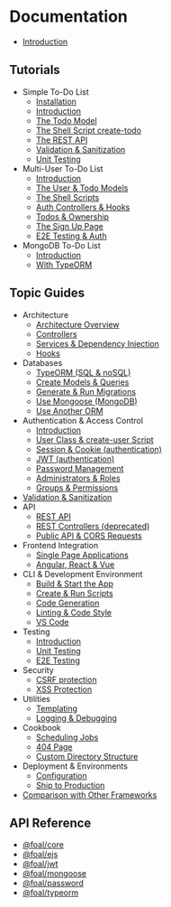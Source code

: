 # Documentation

* [Introduction](./README.md)

## Tutorials

* Simple To-Do List
  * [Installation](./tutorials/simple-todo-list/1-installation.md)
  * [Introduction](./tutorials/simple-todo-list/2-introduction.md)
  * [The Todo Model](./tutorials/simple-todo-list/3-the-todo-model.md)
  * [The Shell Script create-todo](./tutorials/simple-todo-list/4-the-shell-script-create-todo.md)
  * [The REST API](./tutorials/simple-todo-list/5-the-rest-api.md)
  * [Validation & Sanitization](./tutorials/simple-todo-list/6-validation-and-sanitization.md)
  * [Unit Testing](./tutorials/simple-todo-list/7-unit-testing.md)
* Multi-User To-Do List
  * [Introduction](./tutorials/multi-user-todo-list/1-Introduction.md)
  * [The User & Todo Models](./tutorials/multi-user-todo-list/2-the-user-and-todo-models.md)
  * [The Shell Scripts](./tutorials/multi-user-todo-list/3-the-shell-scripts.md)
  * [Auth Controllers & Hooks](./tutorials/multi-user-todo-list/5-auth-controllers-and-hooks.md)
  * [Todos & Ownership](./tutorials/multi-user-todo-list/6-todos-and-ownership.md)
  * [The Sign Up Page](./tutorials/multi-user-todo-list/7-the-signup-page.md)
  * [E2E Testing & Auth](./tutorials/multi-user-todo-list/8-e2e-testing-and-authentication.md)
* MongoDB To-Do List
  * [Introduction](./tutorials/mongodb-todo-list/1-introduction.md)
  * [With TypeORM](./tutorials/mongodb-todo-list/2-with-typeorm.md)

## Topic Guides

* Architecture
  * [Architecture Overview](./architecture/architecture-overview.md)
  * [Controllers](./architecture/controllers.md)
  * [Services & Dependency Injection](./architecture/services-and-dependency-injection.md)
  * [Hooks](./architecture/hooks.md)
* Databases
  * [TypeORM (SQL & noSQL)](./databases/typeorm.md)
  * [Create Models & Queries](./databases/create-models-and-queries.md)
  * [Generate & Run Migrations](./databases/generate-and-run-migrations.md)
  * [Use Mongoose (MongoDB)](./databases/using-mongoose.md)
  * [Use Another ORM](./databases/using-another-orm.md)
* Authentication & Access Control
  * [Introduction](./authentication-and-access-control/introduction.md)
  * [User Class & create-user Script](./authentication-and-access-control/user-class.md)
  * [Session & Cookie (authentication)](./authentication-and-access-control/session-and-cookie.md)
  * [JWT (authentication)](./authentication-and-access-control/jwt.md)
  * [Password Management](./authentication-and-access-control/password-management.md)
  * [Administrators & Roles](./authentication-and-access-control/administrators-and-roles.md)
  * [Groups & Permissions](./authentication-and-access-control/groups-and-permissions.md)
* [Validation & Sanitization](./validation-and-sanitization.md)
* API
  * [REST API](./api-section/rest-blueprints.md)
  * [REST Controllers (deprecated)](./api-section/rest-controllers.md)
  * [Public API & CORS Requests](./api-section/public-api-and-cors-requests.md)
* Frontend Integration
  * [Single Page Applications](./frontend-integration/single-page-applications.md)
  * [Angular, React & Vue](./frontend-integration/angular-react-vue.md)
* CLI & Development Environment
  * [Build & Start the App](./development-environment/build-and-start-the-app.md)
  * [Create & Run Scripts](./development-environment/create-and-run-scripts.md)
  * [Code Generation](./development-environment/code-generation.md)
  * [Linting & Code Style](./development-environment/linting-and-code-style.md)
  * [VS Code](./development-environment/vscode.md)
* Testing
  * [Introduction](./testing/introduction.md)
  * [Unit Testing](./testing/unit-testing.md)
  * [E2E Testing](./testing/e2e-testing.md)
* Security
  * [CSRF protection](./security/csrf-protection.md)
  * [XSS Protection](./security/xss-protection.md)
* Utilities
  * [Templating](./utilities/templating.md)
  * [Logging & Debugging](./utilities/logging-and-debugging.md)
* Cookbook
  * [Scheduling Jobs](./cookbook/scheduling-jobs.md)
  * [404 Page](./cookbook/404-page.md)
  * [Custom Directory Structure](./cookbook/custom-directory-structure.md)
* Deployment & Environments
  * [Configuration](./deployment-and-environments/configuration.md)
  * [Ship to Production](./deployment-and-environments/ship-to-production.md)
* [Comparison with Other Frameworks](./comparison-with-other-frameworks.md)

## API Reference

* [@foal/core](./api/core/api/index.md)
* [@foal/ejs](./api/ejs/api/index.md)
* [@foal/jwt](./api/jwt/api/index.md)
* [@foal/mongoose](./api/mongoose/api/index.md)
* [@foal/password](./api/password/api/index.md)
* [@foal/typeorm](./api/typeorm/api/index.md)
